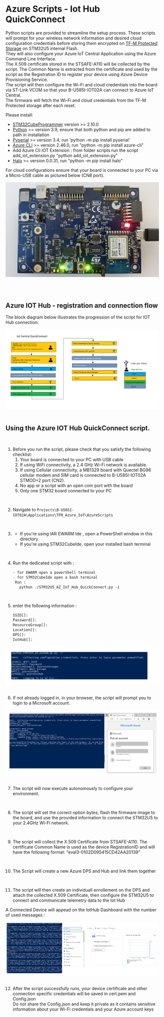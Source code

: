 
# Azure Scripts - Iot Hub QuickConnect 

Python scripts are provided to streamline the setup process. 
These scripts will prompt for your wireless network information and desired cloud configuration credentials before storing them encrypted on [TF-M Protected Storage](https://armkeil.blob.core.windows.net/developer/Files/pdf/PlatformSecurityArchitecture/Implement/IHI0087-PSA_Storage_API-1.0.0.pdf) on STM32U5 internal Flash.  
They will also configure your Azure IoT Central Application using the Azure Command Line Interface.  
The X.509 certificate stored in the STSAFE-A110 will be collected by the script. The Common Name is extracted from the certificate and used by the script as the Registration ID to register your device using Azure Device Provisioning Service.  
The script will then configure the Wi-Fi and cloud credentials into the board via ST-Link VCOM so that your B-U585I-IOT02A can connect to Azure IoT Central.  
The firmware will fetch the Wi-Fi and cloud credentials from the TF-M Protected storage after each reset.

Please install:

- [STM32CubeProgrammer](https://www.st.com/en/development-tools/stm32cubeprog.html) version >= 2.10.0
- [Python](https://www.python.org/downloads/) >= version 3.9, ensure that both python and pip are added to path in installation
- [Pyserial](https://pyserial.readthedocs.io/en/latest/pyserial.html) >= version 3.4, run 'python -m pip install pyserial'
- [Azure CLI](https://pypi.org/project/azure-cli/) >= version 2.46.0, run "python -m pip install azure-cli"
- Add Azure Cli IOT Extension : from folder scripts run the script add_iot_extension.py "python add_iot_extension.py"
- [Halo](https://pypi.org/project/halo/) >= version 0.0.31, run "python -m pip install halo"


For cloud configurations ensure that your board is connected to your PC via a Micro-USB cable as pictured below (CN8 port).

![](./_htmresc/BU585I-USB-connected.jpg)  

</br>
</br>

## Azure IOT Hub - registration and connection flow

The block diagram below illustrates the progression of the script for IOT Hub connection:

![](./_htmresc/Hub-AccountFlow.png)   
<br/>

## Using the Azure IOT Hub QuickConnect script.  
<br/>

1.	Before you run the script, please check that you satisfy the following checklist:
    1.	Your board is connected to your PC with USB cable
    1.	If using WiFi connectivity, a 2.4 GHz Wi-Fi network is available.
    1.	If using Cellular connectivity, a MB1329 board with Quectel BG96 cellular modem and SIM card is connected to B-U585I-IOT02A STMOD+2 port (CN2).
    1.	No app or a script with an open com port with the board
    1.	Only one STM32 board connected to your PC
<br/>

2. Navigate to `Projects\B-U585I-IOT02A\Applications\TFM_Azure_IoT\AzureScripts`   
<br/>

3.  - If you're using IAR EWARM Ide , open a PowerShell window in this directory
    - If you're using STM32CubeIde, open your installed bash terminal 
<br/>

4. Run the dedicated script with :   

   ```
   - for EWARM open a powerShell terminal
   - for STM32CubeIde open a bash terminal
    Run : 
      python ./STM32U5_AZ_IoT_Hub_QuickConnect.py -i 
   ```   
<br/>

5. enter the following information :   

    ```
    SSID[]:
    Password[]:
    ResourceGroup[]:
    Location[]:
    DPS[]:
    IotHub[]:
    ```

![](./_htmresc/Hub-PowerShellUserInfos.PNG)   
<br/>

6. If not already logged in, in your browser, the script will prompt you to login to a Microsoft account.  

![](./_htmresc/Hub-AzureLogin.png)   
<br/>

7.	The script will now execute autonomously to configure your environment.  
<br/>

8.	The script will set the correct option bytes, flash the firmware image to the board, and use the provided information to connect the STM32U5 to your 2.4GHz Wi-Fi network.  
<br/>

9.	The script will collect the X.509 Certificate from STSAFE-A110. The certificate Common Name is used as the device RegistrationID and will have the following format: "eval3-0102D095415CD42AA20139"   
<br/>

10.	The Script will create a new Azure DPS and Hub and link them together

<br/>

11.	The script will then create an individuall enrollement on the DPS and attach the collected X.509 Certificate, then configure the STM32U5 to connect and communicate telemetry data to the Iot Hub

A Connected Device will appead on the IotHub Dashboard with the number of used messages :

![](./_htmresc/Hub-ConnectedDevice.png)   
<br/>

12. After the script successfully runs, your device certificate and other connection specific credentials will be saved in cert.pem and Config.json   
Do not share the Config.json and keep it private as it contains sensitive information about your Wi-Fi credentials and your Azure account keys   

